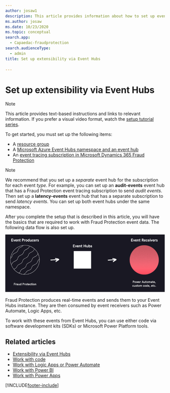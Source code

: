 ```yaml
---
author: josaw1
description: This article provides information about how to set up event hubs to extend the functionality of Microsoft Dynamics 365 Fraud Protection and incorporate its data into an organization's processes and workflows.
ms.author: josaw
ms.date: 10/23/2020
ms.topic: conceptual
search.app:
  - Capaedac-fraudprotection
search.audienceType:
  - admin
title: Set up extensibility via Event Hubs

---
```



# Set up extensibility via Event Hubs

> [!NOTE]
> This article provides text-based instructions and links to relevant information. If you prefer a visual video format, watch the [setup tutorial series](https://vimeo.com/showcase/7308527).

To get started, you must set up the following items:

- A [resource group](/azure/azure-resource-manager/management/manage-resource-groups-portal)
- A [Microsoft Azure Event Hubs namespace and an event hub](/azure/event-hubs/event-hubs-create)
- An [event tracing subscription in Microsoft Dynamics 365 Fraud Protection](./event-tracing.md)
	
> [!NOTE]
> We recommend that you set up a *separate* event hub for the subscription for each event *type*. For example, you can set up an **audit-events** event hub that has a Fraud Protection event tracing subscription to send *audit events*. Then set up a **latency-events** event hub that has a separate subscription to send *latency events*. You can set up both event hubs under the same namespace.

After you complete the setup that is described in this article, you will have the basics that are required to work with Fraud Protection event data. The following data flow is also set up.

![Data flow.](media/eventhubs/data-flow.png)

Fraud Protection produces real-time events and sends them to your Event Hubs instance. They are then consumed by event receivers such as Power Automate, Logic Apps, etc.

To work with these events from Event Hubs, you can use either code via software development kits (SDKs) or Microsoft Power Platform tools.

## Related articles

- [Extensibility via Event Hubs](extensibility-via-event-hubs-overview.md)
- [Work with code](extensibility-with-code.md)
- [Work with Logic Apps or Power Automate](extensibility-with-power-automate.md)
- [Work with Power BI](extensibility-with-power-bi.md)
- [Work with Power Apps](extensibility-with-power-apps.md)



[!INCLUDE[footer-include](includes/footer-banner.md)]
